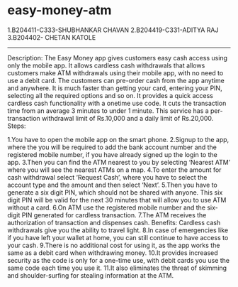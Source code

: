 # easy-money-atm

1.B204411-C333-SHUBHANKAR CHAVAN 
2.B204419-C331-ADITYA RAJ 
3.B204402- CHETAN KATOLE

-----------------------------------------------------------------------------------------------------------------------------------------------------------------------------

Description: The Easy Money app gives customers easy cash access using only the mobile app. It allows cardless cash withdrawals that allows customers make ATM withdrawals using their mobile app, with no need to use a debit card. The customers can pre-order cash from the app anytime and anywhere. It is much faster than getting your card, entering your PIN, selecting all the required options and so on. It provides a quick access cardless cash functionality with a onetime use code. It cuts the transaction time from an average 3 minutes to under 1 minute. This service has a per-transaction withdrawal limit of Rs.10,000 and a daily limit of Rs.20,000. Steps:

1.You have to open the mobile app on the smart phone.
2.Signup to the app, where the you will be required to add the bank account number and the registered mobile number, if you have already signed up the login to the app.
3.Then you can find the ATM nearest to you by selecting ‘Nearest ATM’ where you will see the nearest ATMs on a map.
4.To enter the amount for cash withdrawal select ‘Request Cash’, where you have to select the account type and the amount and then select ‘Next’.
5.Then you have to generate a six digit PIN, which should not be shared with anyone. This six digit PIN will be valid for the next 30 minutes that will allow you to use ATM without a card.
6.On ATM use the registered mobile number and the six-digit PIN generated for cardless transaction.
7.The ATM receives the authorization of transaction and dispenses cash. Benefits:
Cardless cash withdrawals give you the ability to travel light.
8.In case of emergencies like if you have left your wallet at home, you can still continue to have access to your cash.
9.There is no additional cost for using it, as the app works the same as a debit card when withdrawing money.
10.It provides increased security as the code is only for a one-time use, with debit cards you use the same code each time you use it.
11.It also eliminates the threat of skimming and shoulder-surfing for stealing information at the ATM.
